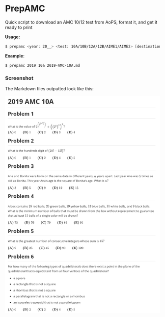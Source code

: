 # PrepAMC
Quick script to download an AMC 10/12 test from AoPS, format it, and get it ready to print

**Usage:**

```bash
$ prepamc <year: 20__> <test: 10A/10B/12A/12B/AIME1/AIME2> [destination file]
```

**Example:**

```bash
$ prepamc 2019 10a 2019-AMC-10A.md
```

### Screenshot

The Markdown files outputted look like this:

![](screenshot.png)
